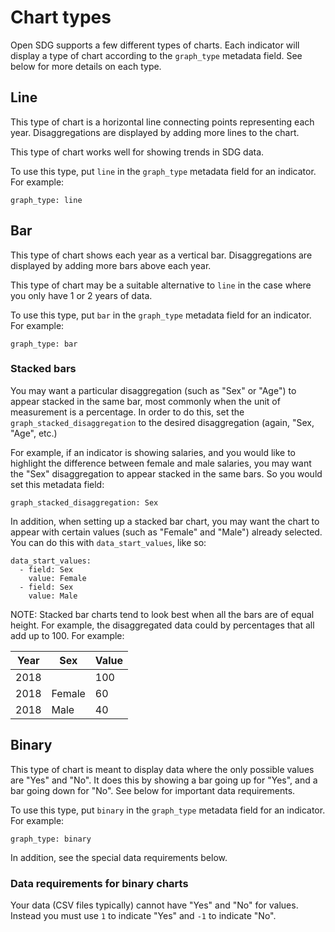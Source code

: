<h1>Chart types</h1>

Open SDG supports a few different types of charts. Each indicator will display a type of chart according to the `graph_type` metadata field. See below for more details on each type.

## Line

This type of chart is a horizontal line connecting points representing each year. Disaggregations are displayed by adding more lines to the chart.

This type of chart works well for showing trends in SDG data.

To use this type, put `line` in the `graph_type` metadata field for an indicator. For example:

```
graph_type: line
```

## Bar

This type of chart shows each year as a vertical bar. Disaggregations are displayed by adding more bars above each year.

This type of chart may be a suitable alternative to `line` in the case where you only have 1 or 2 years of data.

To use this type, put `bar` in the `graph_type` metadata field for an indicator. For example:

```
graph_type: bar
```

### Stacked bars

You may want a particular disaggregation (such as "Sex" or "Age") to appear stacked in the same bar, most commonly when the unit of measurement is a percentage. In order to do this, set the `graph_stacked_disaggregation` to the desired disaggregation (again, "Sex, "Age", etc.)

For example, if an indicator is showing salaries, and you would like to highlight the difference between female and male salaries, you may want the "Sex" disaggregation to appear stacked in the same bars. So you would set this metadata field:

```
graph_stacked_disaggregation: Sex
```

In addition, when setting up a stacked bar chart, you may want the chart to appear with certain values (such as "Female" and "Male") already selected. You can do this with `data_start_values`, like so:

```
data_start_values:
  - field: Sex
    value: Female
  - field: Sex
    value: Male
```

NOTE: Stacked bar charts tend to look best when all the bars are of equal height. For example, the disaggregated data could by percentages that all add up to 100. For example:

Year | Sex | Value
---  | --- | -----
2018 |     | 100
2018 | Female | 60
2018 | Male | 40

## Binary

This type of chart is meant to display data where the only possible values are "Yes" and "No". It does this by showing a bar going up for "Yes", and a bar going down for "No". See below for important data requirements.

To use this type, put `binary` in the `graph_type` metadata field for an indicator. For example:

```
graph_type: binary
```

In addition, see the special data requirements below.

### Data requirements for binary charts

Your data (CSV files typically) cannot have "Yes" and "No" for values. Instead you must use `1` to indicate "Yes" and `-1` to indicate "No".
